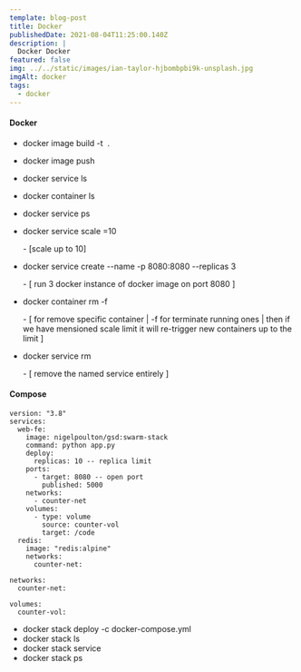 ```yaml
---
template: blog-post
title: Docker
publishedDate: 2021-08-04T11:25:00.140Z
description: |
  Docker Docker 
featured: false
img: ../../static/images/ian-taylor-hjbombpbi9k-unsplash.jpg
imgAlt: docker
tags:
  - docker
---
```

#### Docker

* docker image build -t <image name > . 
* docker image push <image name >
* docker service ls
* docker container ls
* docker service ps <name>
* docker service scale <name>=10

  \- \[scale up to 10]
* docker service create --name <name> -p 8080:8080 --replicas 3 <docker image >

  \-  \[ run 3 docker instance of docker image on port 8080 ]
* docker container rm <containerid> <containerId> -f 

  \- \[ for remove specific container | -f for terminate running ones |  then if we have mensioned scale limit it will re-trigger new containers up to the limit ]
* docker service rm <name> 

  \- \[ remove the named service entirely ]



#### Compose

```
version: "3.8"
services:
  web-fe:
    image: nigelpoulton/gsd:swarm-stack
    command: python app.py
    deploy:
      replicas: 10 -- replica limit
    ports:
      - target: 8080 -- open port
        published: 5000
    networks:
      - counter-net
    volumes:
      - type: volume
        source: counter-vol
        target: /code
  redis:
    image: "redis:alpine"
    networks:
      counter-net:

networks:
  counter-net:

volumes:
  counter-vol:
```
* docker stack deploy -c docker-compose.yml <name>
* docker stack ls
* docker stack service <name>
* docker stack ps <name>


